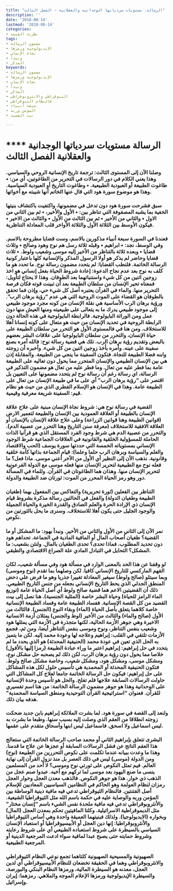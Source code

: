 ```yaml
---
title: "الرسالة، مستويات سردياتها الوجدانية والعقلانية – الفصل الثالث"
description: ''
date: '2018-08-14'
lastmod: '2018-08-14'
categories:
- نظرية القيمة
tags:
- مضمون الرسالة
- الإيديولوجية ورمزها
- نجاة الإنسان
- ونبدأ
- المذكر
keywords:
- مضمون الرسالة
- الإيديولوجية ورمزها
- نجاة الإنسان
- ونبدأ
- المذكر
- الثيوقراطي والانثروبوقراطي
- فالنظام الثيوقراطي
- سبعة أنبياء
- المؤمن وربه
- بيت القصيد

---
```

# **** **الرسالة مستويات سردياتها الوجدانية والعقلانية الفصل الثالث**

### وصلنا الآن إلى المستوى الثالث: ترجمة تاريخ الإنسانية الروحي والسياسي. وهذا يعني الكلام في دور الرسالات في التحرير من الطاغوتين، أي من: • طاغوت الطبيعة أو العبودية الطبيعية. • وطاغوت التاريخ أو العبودية السياسية. وهذا هو موضوع سورة هود التي قال عنها الخاتم أنها شيبته مع أخواتها.

### سبق فشرحت سورة هود دون تدخل في مضمونها، واكتفيت باكتشاف بنيتها الخفية بما يشبه المصفوفة التي تناظر بين: • الأول والأخير، • ثم بين الثاني من الاول • والثاني من الأخير • ثم بين الثالث من الأول • والثالث من الاخير • فيكون الأوسط بين الثلاثة الأول والثلاثة الأواخر قلب المعادلة التناظرية.

### فعندنا في السورة سبعة أنبياء مذكورين بالاسم، وست قضايا مطروحة بالاسم. وفي الوسط، نجد: • ابراهيم • وقبله ثلاثة رسل هم نوح وهود وصالح • وثلاث قضايا • وبعده ثلاثة بالتناظر من الأخير إليه موسى وشعيب ولوط. • ثلاث قضايا وحاضر لم يذكر هو أولا الرسول المذكر والإنسانية كلها باعتبار كونية الرسالة الخاتمة. فلنطب القضايا: لم يتحدد مضمون رسالة نوح. ما تحدد هو ما كلف به نوح بعد عدم نجاح الدعوة: إعادة شروط الحياة بفعل إنساني هو اخذ زوجين اثنين من كل شيء واستنباتهما بعد الطوفان. وهذا لا يحتاج لتأويل: فمعناه تحير الإنسان من سلطان الطبيعة بعد أن تبينت قوته فكان فرصة التحرير منها. والماء في القرآن يعتبره أصل كل شيء حي، وإذن فما تحقق بالطوفان هو القضاء على الموت الروحية التي هي عدم “رؤية برهان الرب”. ورؤية برهان الرب الأساسية هي نقلة الإنسان من كونه مجرد موجود طبيعي إلى موجود طبيعي يدرك ما به يتعالى على طبيعيته ومنها العيش منها دون عمل ومن الوراثة البايولوجية. فالرابطة البايولوجية في هذه الحالة دون الرابطة الروحية في تحديد الإنسان من حيث هو متعال على كونه إنسانا أهلا للاستخلاف. ومن هنا في فالمستوى الأول هو التحرر من سلطان الطبيعة على حياة الإنسان، والتحرر من سلطان البايولوجيا على علاقات البشر بعضهم بالبعض وتقديم رؤية برهان الرب. تلك هي قضية رسالة نوح: فالله أمره بصنع سفينة على عينه. وأمره بأخذ زوجين اثنين من كل شيء. وأخبره أن زوجته وابنه فضلا الطبيعة للنجاة. فتكون السفينة ما ينجي من الطبيعة. والمقابلة إذن هي بين الإنسان الطبيعي والإنسان المتحرر مما يحول دون تعاليه على الطبيعة عامة بما فطر عليه من تعال. وما فطر عليه من تعال هو مضمون التذكير في الرسالة، اي رسالة رغم أن رسالة نوح لم يتحدد مضمونها على التعيين بل اقتصر على “رؤية برهان الرب” أي على ما في طبيعة الإنسان من تعال على الطبيعة عامة. وهذا في الإنسان هو الإسلام الفطري الذي من حيث هو نظام قيم: السفينة شريعة معرفية وقيمية.

### القضية في رسالة نوح هي: شروط نجاة الإنسان مبنية على علاج علاقة الإنسان بالطبيعة أو العلاقة العمودية بين الإنسان والطبيعة لتعمير الارض (قوانين الطبيعة وهنا قوانين الزراعة) وعلى علاج علاقة الإنسان بالإنسان أو العلاقة الافقية للاستخلاف (معرفة سنن التاريخ وهنا التحرر من عصبية الدم). والتحرر من عصبية الدم هي شرط وجود الفرد المستقل الذي هو قرآنيا الذات الحاملة للمسؤولية الخلقية والقانونية في العلاقات الجماعية شرط الوجود الإنساني بمستوياته الخمسة التي حددتها سورة يوسف (الحب والاقتصاد والعلم والسياسة وبرهان الرب حلما وعلما): قيام الجماعة بذاتها كأمة خلقية وقانونية. نذهب الآن إلى النظير أي الأول من الآخر أعني موسى. ماذا فعل؟ ما فعله نوح مع الطبيعية لتحرير الإنسان منها فعله موسى مع الدولة الفرعونية لتحرير الإنسان منها. وهذان هما الطاغوتان في القرآن. وللماء في المسألة دور وهو رمز الحياة المحرر من الموت: ثورتان ضد الطبيعة والدولة.

### التناظر بين الفعلين (ثورة تحريرية) والتعاكس بين المفعول بهما (طغيان الطبيعة وطغيان الدولة) والفعل في الحالتين رسالة مذكرة بشروط قيام الإنسان ذي الإرادة الحرة والعلم الصادق والقدرة الخيرة والحياة الجميلة والوجود الجليل حتى يكون أهلا للاستخلاف. وسنرى ما يحل بالثورتين من نكوص.

### نمر الآن إلى الثاني من الأول والثاني من الأخير. ونبدأ بهود: ما المشكل أو ما القضية؟ طغيان أصحاب المال أو المافية المادية في الجماعة. تحداهم هود دون تحديد المطلوب. فماذا تحدى؟ تحدى الطغيان بالمال. ولنثن بشعيب: ما المشكل؟ التحايل في التبادل المادي علة الصراع الاقتصادي والطبقي.

### لو وقفنا عن هذا الحد بالمعنى الوارد في مسألة هود وفي مسألة شعيب، لكان الفهم الماركسي للتاريخ الإنساني كافيا. لكن وصلهما بما تقدم (نوح وموسى) وبما سيتلو (صالح ولوط) سيغير المعادلة تغييرا جذريا وهو ما فرض علي دحض المنطق الجدلي الذي يحط التاريخ الإنساني بجعله من جنس التاريخ الطبيعي. ذلك أن القضيتين الاعم هما قضية صالح ولوط أي أصل الحياة عامة (توزيع الماء الرامز للحياة) وحياة البشر خاصة (المثلية الجنسية). هنا نصل إلى بيت القصيد من كل القصة الإنسانية. ففساد الطبيعة عامة وفساد الطبيعة الإنسانية خاصة كلاهما يتعلق بأصل الحياة (الماء) وبقاء النوع (الجنس). فالثالث من الأول (صالح والماء) والثالث من الأخير (لوط والجنس) يمثلان أزمة الانسانية الاخيرة وهي جوهر الأزمة الحالية، لكنها متجذرة في الأزمة التي يمثلها هود وشعيب بنفس التناظر، ونوح وموسى بنفس التناظر أيضا، ومن ثم، فجمع الأزمات تلتقي في القلب: إبراهيم وعلاجه لها وعودة محمد إليه. لكن ما يتميز به الحل الذي تعين في عودة محمد (الحنيفية المحدثة) هو الذي يحدد ما لم يتحدد في حل إبراهيم: إبراهيم اعتبر ما وراء عبادة الطبيعة (رمزا إليها بالأفول) خلاصا مما يحول دون رؤية برهان الرب، لكن ذلك لم يصحبه حل مشكل نوع، ومشكل موسى، ومشكل هود، ومشكل شعيب، وخاصة مشكل صالح ولوط. فتكون الحنيفية المحدثة أو المحمدية هي تأسيس حلول لكل هذه المشاكل على حل إبراهيم: فيكون حل الرسالة الخاتمة جامعا لعلاج كل المشاكل التي حاولت الرسالات السابقة علاجها فلم تفلح. والحل هو تأسيس وحدة الإنسانية على الوحدانية وهذا هو جوهر مضمون الرسالة الخاتمة: من هنا اسم تفسيري للقرآن. فعنوان “استراتيجية القرآن التوحيدية ومنطق السياسة المحمدية” هدفه بيان ذلك.

### ولنعد إلى القصة في سورة هود. لما بشرت الملائكة إبراهيم بابن جديد ضحكت زوجته انطلاقا من العقم الذي وصلت إليه بسبب سنها. وطبعا ما بشرت به ليس اسماعيل ولا اسحق. فاسماعيل ليس ابنها وأسحاق متقدم على عقمها.

### البشرى تتعلق بإبراهيم الثاني أو محمد صاحب الرسالة الخاتمة التي ستعالج هذا العقم الناتج عن فشل الرسالات السابقة أو عجزها عن علاج ما قدمنا. وهذا ما وعدت ببيانه عندما تكلمت على نكوص التحررين من الطبيعة (نوح) ومن الدولة (موسى) ليس في ذلك العصر بل منذ نزول القرآن إلى نهاية العالم. فيم تمثل النكوص على ثورتي نوح وموسى؟ لا أحد من المسلمين ينسى ما صنع اليهود بعد موسى لما تركهم مع أخيه. عبدوا صنم عجل من الذهب ذي خوار. هذا هو جوهر النكوص. فالذهب معدن العجل وخوار العجل رمزان لنظام العولمة وهو الحاكم في النظامين السياسيين المعاديين للإسلام أصل الفتنتين. فالنظام الثيوقراطي تدعي فيه مافية دينية الوساطة بين المؤمن وربه والوصاية عليه في حكمة باسم الله مثل الثيوقراطيا الشيعية. والأنثروبوقراطي تدعي فيه مافية ملحدة نفس الشيء باسم “إنسان مختار” مثل الديموقراطية الاسرائيلية. وكلتا المافيتين تحكم بمعدن العجل (المال) وبخواره (الايديولوجيا). ولذلك فبنيتهما العميقة واحدة وهي أساس الثيوقراطيا والأنثروبوقراطيا: إنها دين العجل أو الأبيسيوقراطيا أو استعباد الإنسان السياسي بالسيطرة على شروط استعباده الطبيعي أي على شروط رعايته وشروط حمايته حتى يصبح عبدا لمافية سواء ادعت المرجعية الدينية أو المرجعية الطبيعية.

### الصهيونية والمسيحية الصهيونية كلتاهما تجمع نوعي النظام الثيوقراطي والانثروبوقراطي وهما في الحقيقة تخضعان للنظام الأبيسيوقراطي أي لدين العجل، معدنه هو السيطرة المالية، ورمزها النظام البنكي والبورصة، والسيطرة الإيديولوجية ورمزها الإعلام الموجه والملاهي. رمزهما: إيران وإسرائيل.

###
